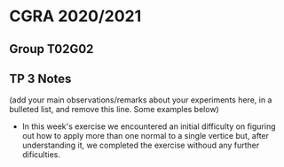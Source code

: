 # CGRA 2020/2021

## Group T02G02

## TP 3 Notes

(add your main observations/remarks about your experiments here, in a bulleted list, and remove this line. Some examples below)

- In this week's exercise we encountered an initial difficulty on figuring out how to apply more than one normal to a single vertice but, after understanding it, we completed the exercise withoud any further dificulties.